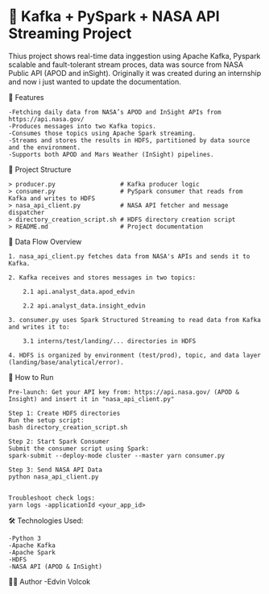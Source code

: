 # 🚀 Kafka + PySpark + NASA API Streaming Project

Thius project shows real-time data inggestion using Apache Kafka, Pyspark scalable and fault-tolerant stream proces, data was source from NASA Public API (APOD and inSight). Originally it was created during an internship and now i just wanted to update the documentation.


📌 Features

    -Fetching daily data from NASA’s APOD and InSight APIs from https://api.nasa.gov/
    -Produces messages into two Kafka topics.
    -Consumes those topics using Apache Spark streaming.
    -Streams and stores the results in HDFS, partitioned by data source and the environment.
    -Supports both APOD and Mars Weather (InSight) pipelines.




📁 Project Structure

    > producer.py                  # Kafka producer logic
    > consumer.py                  # PySpark consumer that reads from Kafka and writes to HDFS
    > nasa_api_client.py           # NASA API fetcher and message dispatcher
    > directory_creation_script.sh # HDFS directory creation script
    > README.md                    # Project documentation


🔄 Data Flow Overview

    1. nasa_api_client.py fetches data from NASA's APIs and sends it to Kafka.

    2. Kafka receives and stores messages in two topics:

        2.1 api.analyst_data.apod_edvin

        2.2 api.analyst_data.insight_edvin

    3. consumer.py uses Spark Structured Streaming to read data from Kafka and writes it to:

        3.1 interns/test/landing/... directories in HDFS

    4. HDFS is organized by environment (test/prod), topic, and data layer (landing/base/analytical/error).



🧪 How to Run

    Pre-launch: Get your API key from: https://api.nasa.gov/ (APOD & Insight) and insert it in "nasa_api_client.py"
    
    Step 1: Create HDFS directories
    Run the setup script:
    bash directory_creation_script.sh
    
    Step 2: Start Spark Consumer
    Submit the consumer script using Spark:
    spark-submit --deploy-mode cluster --master yarn consumer.py

    Step 3: Send NASA API Data
    python nasa_api_client.py


    Troubleshoot check logs:
    yarn logs -applicationId <your_app_id>


🛠 Technologies Used:

    -Python 3
    -Apache Kafka
    -Apache Spark
    -HDFS
    -NASA API (APOD & InSight)


🙋‍♂️ Author
-Edvin Volcok
